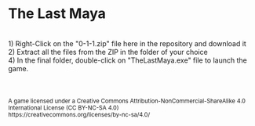 # The Last Maya
<br/>
1) Right-Click on the "0-1-1.zip" file here in the repository and download it<br/>
2) Extract all the files from the ZIP in the folder of your choice<br/>
4) In the final folder, double-click on "TheLastMaya.exe" file to launch the game.<br/>
<br/><br/>
<br/>
<small>A game licensed under a Creative Commons Attribution-NonCommercial-ShareAlike 4.0 International License (CC BY-NC-SA 4.0)</br>
https://creativecommons.org/licenses/by-nc-sa/4.0/

